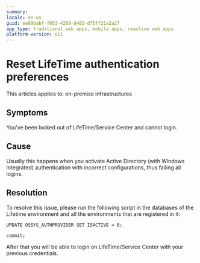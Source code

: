 ```yaml
---
summary:
locale: en-us
guid: ee89babf-f053-4269-8485-d75ff21a2a27
app_type: traditional web apps, mobile apps, reactive web apps
platform-version: o11
---
```


# Reset LifeTime authentication preferences

This articles applies to: on-premise infrastructures

## Symptoms

You've been locked out of LifeTime/Service Center and cannot login.

## Cause

Usually this happens when you activate Active Directory (with Windows Integrated) authentication with incorrect configurations, thus failing all logins.

## Resolution

To resolve this issue, please run the following script in the databases of the Lifetime environment and all the environments that are registered in it:

`UPDATE OSSYS_AUTHPROVIDER SET ISACTIVE = 0;`

`commit;`

After that you will be able to login on LifeTime/Service Center with your previous credentials.

